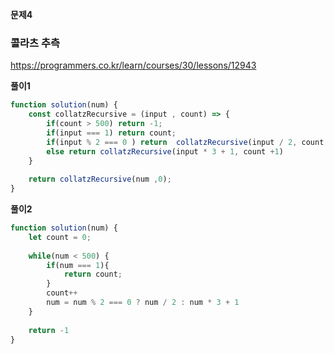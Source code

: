 **문제4**

### 콜라츠 추측

https://programmers.co.kr/learn/courses/30/lessons/12943

**풀이1**

```js
function solution(num) {
    const collatzRecursive = (input , count) => {
        if(count > 500) return -1;
        if(input === 1) return count;
        if(input % 2 === 0 ) return  collatzRecursive(input / 2, count +1);
        else return collatzRecursive(input * 3 + 1, count +1)
    }
    
    return collatzRecursive(num ,0);
}
```

**풀이2**

```js
function solution(num) {
    let count = 0; 
    
    while(num < 500) {
        if(num === 1){
            return count;
        }
        count++
        num = num % 2 === 0 ? num / 2 : num * 3 + 1
    }
    
    return -1
}
```